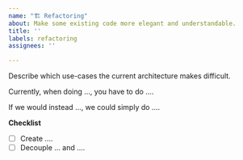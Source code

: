 ```yaml
---
name: "🏗️ Refactoring"
about: Make some existing code more elegant and understandable.
title: ''
labels: refactoring
assignees: ''

---
```


Describe which use-cases the current architecture makes difficult.

Currently, when doing …, you have to do ….

If we would instead …, we could simply do ….

**Checklist**

- [ ] Create ….
- [ ] Decouple … and ….
